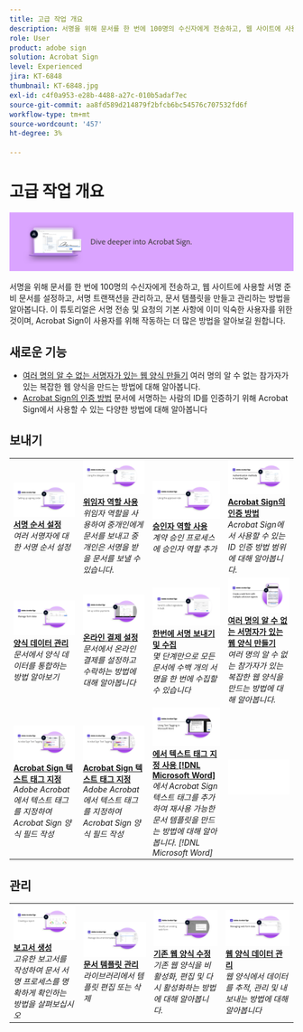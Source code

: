 ```yaml
---
title: 고급 작업 개요
description: 서명을 위해 문서를 한 번에 100명의 수신자에게 전송하고, 웹 사이트에 사용할 서명 준비 문서를 설정하고, 서명 트랜잭션을 관리하고, 문서 템플릿을 만들고 관리하는 방법을 알아봅니다
role: User
product: adobe sign
solution: Acrobat Sign
level: Experienced
jira: KT-6848
thumbnail: KT-6848.jpg
exl-id: c4f0a953-e28b-4488-a27c-010b5adaf7ec
source-git-commit: aa8fd589d214879f2bfcb6bc54576c707532fd6f
workflow-type: tm+mt
source-wordcount: '457'
ht-degree: 3%

---
```


# 고급 작업 개요

![고급 이미지 서명](../assets/Hero-Advanced.png)

서명을 위해 문서를 한 번에 100명의 수신자에게 전송하고, 웹 사이트에 사용할 서명 준비 문서를 설정하고, 서명 트랜잭션을 관리하고, 문서 템플릿을 만들고 관리하는 방법을 알아봅니다. 이 튜토리얼은 서명 전송 및 요청의 기본 사항에 이미 익숙한 사용자를 위한 것이며, Acrobat Sign이 사용자를 위해 작동하는 더 많은 방법을 알아보길 원합니다.

## 새로운 기능

* [여러 명의 알 수 없는 서명자가 있는 웹 양식 만들기](webform-multiple-signers.md)
여러 명의 알 수 없는 참가자가 있는 복잡한 웹 양식을 만드는 방법에 대해 알아봅니다.
* [Acrobat Sign의 인증 방법](authentication-methods.md)
문서에 서명하는 사람의 ID를 인증하기 위해 Acrobat Sign에서 사용할 수 있는 다양한 방법에 대해 알아봅니다

## 보내기

<table style="table-layout:fixed">
<tr>
  <td>
    <a href="setting-up-routing.md">
      <img alt="서명 순서 설정" src="../assets/Routing.png">
    </a>
    <div>
    <a href="setting-up-routing.md"><strong>서명 순서 설정</strong></a>
    </div>
    <em>여러 서명자에 대한 서명 순서 설정</em>
    <br>
  </td>
  <td>
    <a href="delegate-signature.md">
      <img alt="다른 사람에게 위임" src="../assets/Delegating.png" />
    </a>  
    <div>
    <a href="delegate-signature.md"><strong>위임자 역할 사용</strong></a>
    </div>
    <em>위임자 역할을 사용하여 중개인에게 문서를 보내고 중개인은 서명을 받을 문서를 보낼 수 있습니다.</em>
    <br>
  </td>
  <td>
    <a href="add-an-approver.md">
      <img alt="승인자 역할 사용" src="../assets/Approver.png" />
    </a>
    <div>
    <a href="add-an-approver.md"><strong>승인자 역할 사용</strong></a>
    </div>
    <em>계약 승인 프로세스에 승인자 역할 추가</em>
    <br>
  </td>
  <td>
    <a href="authentication-methods.md">
      <img alt="Acrobat Sign의 인증 방법" src="../assets/authentication.png" />
    </a>
    <div>
    <a href="authentication-methods.md"><strong>Acrobat Sign의 인증 방법</strong></a>
    </div>
    <em>Acrobat Sign에서 사용할 수 있는 ID 인증 방법 범위에 대해 알아봅니다.</em>
    <br>
  </td>
</tr>
<tr>
  <td>
      <a href="manage-form-data.md">
        <img alt="양식 데이터 관리" src="../assets/manage-form-data.png" />
      </a>
      <div>
      <a href="manage-form-data.md"><strong>양식 데이터 관리</strong></a>
      </div>
      <em>문서에서 양식 데이터를 통합하는 방법 알아보기</em>
      <br>
    </td>
  <td>
    <a href="set-up-online-payments.md">
      <img alt="온라인 결제 설정" src="../assets/Payments.png" />
    </a>
    <div>
    <a href="set-up-online-payments.md"><strong>온라인 결제 설정</strong></a>
    </div>
    <em>문서에서 온라인 결제를 설정하고 수락하는 방법에 대해 알아봅니다</em>
    <br>
  </td>
  <td>
      <a href="megasign.md">
        <img alt="한번에 서명 보내기 및 수집" src="../assets/Megasign.png" />
      </a>
      <div>
      <a href="megasign.md"><strong>한번에 서명 보내기 및 수집</strong></a>
      </div>
      <em>몇 단계만으로 모든 문서에 수백 개의 서명을 한 번에 수집할 수 있습니다</em>
      <br>
  </td>
  <td>
    <a href="webform-multiple-signers.md">
        <img alt="여러 명의 알 수 없는 서명자가 있는 웹 양식 만들기" src="../assets/Web-form-unknown.png" />
    </a>
    <div>
    <a href="webform-multiple-signers.md"><strong>여러 명의 알 수 없는 서명자가 있는 웹 양식 만들기</strong></a>
    </div>
    <em>여러 명의 알 수 없는 참가자가 있는 복잡한 웹 양식을 만드는 방법에 대해 알아봅니다.</em>
    <br>
  </td>
</tr>
<tr>
  <td>
      <a href="adobe-sign-text-tagging.md">
        <img alt="Acrobat Sign 텍스트 태그 지정" src="../assets/Text-Tagging.png" />
    </a>
      <div>
      <a href="adobe-sign-text-tagging.md"><strong>Acrobat Sign 텍스트 태그 지정</strong></a>
      </div>
      <em>Adobe Acrobat에서 텍스트 태그를 지정하여 Acrobat Sign 양식 필드 작성</em>
      <br>
    </td>
  <td>
      <a href="adobe-sign-text-tagging.md">
        <img alt="Acrobat Sign 텍스트 태그 지정" src="../assets/Text-Tagging.png" />
    </a>
      <div>
      <a href="adobe-sign-text-tagging.md"><strong>Acrobat Sign 텍스트 태그 지정</strong></a>
      </div>
      <em>Adobe Acrobat에서 텍스트 태그를 지정하여 Acrobat Sign 양식 필드 작성</em>
      <br>
    </td>
  <td>
    <a href="text-tagging-word.md">
      <img alt="에서 텍스트 태그 지정 사용 [!DNL Microsoft Word]" src="../assets/Wordtexttagging.png" />
  </a>
    <div>
    <a href="text-tagging-word.md"><strong>에서 텍스트 태그 지정 사용 [!DNL Microsoft Word]</strong></a>
    </div>
    <em>에서 Acrobat Sign 텍스트 태그를 추가하여 재사용 가능한 문서 템플릿을 만드는 방법에 대해 알아봅니다. [!DNL Microsoft Word]</em>
    <br>
  </td>
  <td>
    <img alt="스페이서" src="../assets/Whitespacer.png" />
    <div>
    <br>
  </td>
</tr>
</table>

## 관리

<table style="table-layout:fixed">
<tr>
<td>
    <a href="creating-a-report.md">
      <img alt="보고서 생성" src="../assets/Report.png" />
    </a>
    <div>
    <a href="creating-a-report.md"><strong>보고서 생성</strong></a>
    </div>
    <em>고유한 보고서를 작성하여 문서 서명 프로세스를 명확하게 확인하는 방법을 살펴보십시오</em>
    <br>
  </td>
  <td>
    <a href="edit-a-template.md">
      <img alt="문서 템플릿 관리" src="../assets/ManageTemplate.png" />
    </a>
    <div>
    <a href="edit-a-template.md"><strong>문서 템플릿 관리</strong></a>
    </div>
    <em>라이브러리에서 템플릿 편집 또는 삭제</em>
    <br>
  </td>
  <td>
    <a href="modify-webform.md">
      <img alt="기존 웹 양식 수정" src="../assets/Modifywebform.png" />
    </a>
    <div>
    <a href="modify-webform.md"><strong>기존 웹 양식 수정</strong></a>
    </div>
    <em>기존 웹 양식을 비활성화, 편집 및 다시 활성화하는 방법에 대해 알아봅니다.</em>
    <br>
  </td>  
  <td>
    <a href="manage-webform-data.md">
      <img alt="웹 양식 데이터 관리" src="../assets/Managewebform.png" />
    </a>
    <div>
    <a href="manage-webform-data.md"><strong>웹 양식 데이터 관리</strong></a>
    </div>
    <em>웹 양식에서 데이터를 추적, 관리 및 내보내는 방법에 대해 알아봅니다</em>
    <br>
  </td>  
</tr>
</table>